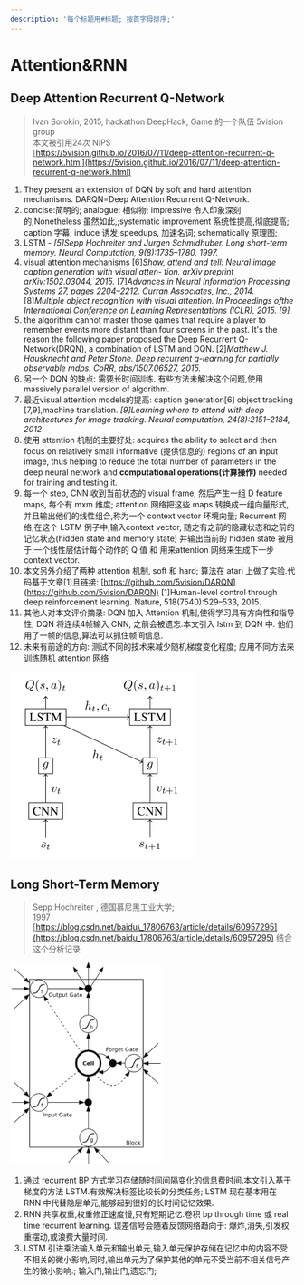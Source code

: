 ```yaml
---
description: '每个标题用#标题; 按首字母排序;'
---
```


# Attention&RNN

##  Deep Attention Recurrent Q-Network

> Ivan Sorokin, 2015, hackathon DeepHack, Game 的一个队伍 5vision group  
> 本文被引用24次 NIPS  
> [https://5vision.github.io/2016/07/11/deep-attention-recurrent-q-network.html](https://5vision.github.io/2016/07/11/deep-attention-recurrent-q-network.html)

1. They present an extension of DQN by soft and hard attention mechanisms. DARQN=Deep Attention Recurrent Q-Network.
2. concise:简明的; analogue: 相似物; impressive 令人印象深刻的;Nonetheless 虽然如此,;systematic improvement 系统性提高,彻底提高; caption 字幕; induce 诱发;speedups, 加速名词; schematically 原理图;
3. LSTM   -  _\[5\]Sepp Hochreiter and Jurgen Schmidhuber. Long short-term memory. Neural Computation, 9\(8\):1735–1780, 1997._  
4. visual attention mechanisms \[6\]_Show, attend and tell: Neural image caption generation with visual atten- tion. arXiv preprint arXiv:1502.03044, 2015._ \[7\]_Advances in Neural Information Processing Systems 27, pages 2204–2212. Curran Associates, Inc., 2014._ \[8\]_Multiple object recognition with visual attention. In Proceedings ofthe International Conference on Learning Representations \(ICLR\), 2015. \[9\]_
5. the algorithm cannot master those games that require a player to remember events more distant than four screens in the past. It's the reason the following paper proposed the Deep Recurrent Q-Network\(DRQN\), a combination of LSTM and DQN. \[2\]_Matthew J. Hausknecht and Peter Stone. Deep recurrent q-learning for partially observable mdps. CoRR, abs/1507.06527, 2015._
6. 另一个 DQN 的缺点: 需要长时间训练. 有些方法未解决这个问题,使用 massively parallel version of algorithm.
7. 最近visual attention models的提高: caption generation\[6\] object tracking \[7,9\],machine translation. _\[9\]Learning where to attend with deep architectures for image tracking. Neural computation, 24\(8\):2151–2184, 2012_
8. 使用 attention 机制的主要好处: acquires the ability to select and then focus on relatively small informative \(提供信息的\) regions of an input image, thus helping to reduce the total number of parameters in the deep neural network and **computational operations\(计算操作\)** needed for training and testing it.
9. 每一个 step, CNN 收到当前状态的 visual frame, 然后产生一组 D feature maps, 每个有 mxm 维度; attention 网络把这些 maps 转换成一组向量形式,并且输出他们的线性组合,称为一个 context vector 环境向量; Recurrent 网络,在这个 LSTM 例子中,输入context vector, 随之有之前的隐藏状态和之前的记忆状态\(hidden state and memory state\) 并输出当前的 hidden state 被用于:一个线性层估计每个动作的 Q 值 和  用来attention 网络来生成下一步 context vector.
10. 本文另外介绍了两种 attention 机制, soft 和 hard; 算法在 atari 上做了实验.代码基于文章\[1\]且链接: [https://github.com/5vision/DARQN](https://github.com/5vision/DARQN) \[1\]Human-level control through deep reinforcement learning. Nature, 518\(7540\):529–533, 2015.
11. 其他人对本文评价摘录: DQN 加入 Attention 机制,使得学习具有方向性和指导性; DQN 将连续4帧输入 CNN, 之前会被遗忘.本文引入 lstm 到 DQN 中. 他们用了一帧的信息,算法可以抓住帧间信息.
12. 未来有前途的方向: 测试不同的技术来减少随机梯度变化程度; 应用不同方法来训练随机 attention 网络 



![9 - attention RNN](../../.gitbook/assets/image%20%283%29.png)

## Long Short-Term Memory

> Sepp Hochreiter , 德国慕尼黑工业大学;  
> 1997  
> [https://blog.csdn.net/baidu\_17806763/article/details/60957295](https://blog.csdn.net/baidu_17806763/article/details/60957295)   结合这个分析记录

![LSTM memory block](../../.gitbook/assets/image%20%281%29.png)

1. 通过 recurrent BP 方式学习存储随时间间隔变化的信息费时间.本文引入基于梯度的方法 LSTM.有效解决标签比较长的分类任务; LSTM 现在基本用在 RNN 中代替隐层单元,能够起到很好的长时间记忆效果.
2. RNN 共享权重,权重修正速度慢,只有短期记忆.卷积 bp through time 或 real time recurrent learning. 误差信号会随着反馈网络趋向于: 爆炸,消失,引发权重摆动,或浪费大量时间.
3. LSTM 引进乘法输入单元和输出单元,输入单元保护存储在记忆中的内容不受不相关的微小影响,同时,输出单元为了保护其他的单元不受当前不相关信号产生的微小影响.; 输入门,输出门,遗忘门;



